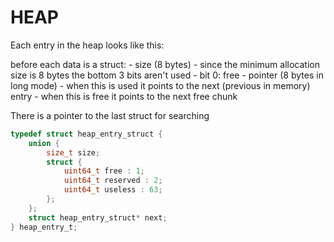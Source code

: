 
# HEAP

Each entry in the heap looks like this:

before each data is a struct:
    - size (8 bytes)
        - since the minimum allocation size is 8 bytes the bottom 3 bits aren't used
        - bit 0: free
    - pointer (8 bytes in long mode)
        - when this is used it points to the next (previous in memory) entry
        - when this is free it points to the next free chunk

There is a pointer to the last struct for searching

```c
typedef struct heap_entry_struct {
    union {
        size_t size;
        struct {
            uint64_t free : 1;
            uint64_t reserved : 2;
            uint64_t useless : 63;
        };
    };
    struct heap_entry_struct* next;
} heap_entry_t;
```

